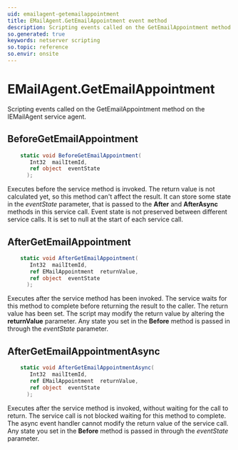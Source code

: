 ```yaml
---
uid: emailagent-getemailappointment
title: EMailAgent.GetEmailAppointment event method
description: Scripting events called on the GetEmailAppointment method on the EMailAgent service agent.
so.generated: true
keywords: netserver scripting
so.topic: reference
so.envir: onsite
---
```

# EMailAgent.GetEmailAppointment

Scripting events called on the <see cref='M:IEMailAgent.GetEmailAppointment'>GetEmailAppointment</see> method on the <see cref='IEMailAgent'>IEMailAgent</see>  service agent.

## BeforeGetEmailAppointment
```cs
    static void BeforeGetEmailAppointment(
       Int32  mailItemId,
       ref object  eventState
      );
```
Executes before the service method is invoked.
The return value is not calculated yet, so this method can't affect the result.
It can store some state in the *eventState* parameter, that is passed to the **After** and **AfterAsync** methods in this service call.
Event state is not preserved between different service calls. It is set to null at the start of each service call.
## AfterGetEmailAppointment
```cs
    static void AfterGetEmailAppointment(
       Int32  mailItemId,
       ref EMailAppointment  returnValue,
       ref object  eventState
      );
```
Executes after the service method has been invoked. The service waits for this method to complete before returning the result to the caller.
The return value has been set. The script may modify the return value by altering the **returnValue** parameter.
Any state you set in the **Before** method is passed in through the *eventState* parameter.
## AfterGetEmailAppointmentAsync
```cs
    static void AfterGetEmailAppointmentAsync(
       Int32  mailItemId,
       ref EMailAppointment  returnValue,
       ref object  eventState
      );
```
Executes after the service method is invoked, without waiting for the call to return.
The service call is not blocked waiting for this method to complete.
The async event handler cannot modify the return value of the service call.
Any state you set in the **Before** method is passed in through the *eventState* parameter.

